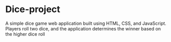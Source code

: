 # Dice-project
A simple dice game web application built using HTML, CSS, and JavaScript. Players roll two dice, and the application determines the winner based on the higher dice roll
